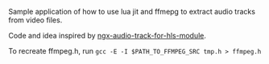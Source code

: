 Sample application of how to use lua jit and ffmepg to extract audio tracks from video files.

Code and idea inspired by [ngx-audio-track-for-hls-module](https://github.com/flavioribeiro/nginx-audio-track-for-hls-module/blob/master/ngx_http_aac_module.c).

To recreate ffmpeg.h, run `gcc -E -I $PATH_TO_FFMPEG_SRC tmp.h > ffmpeg.h`
